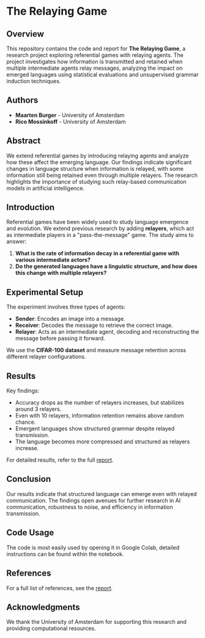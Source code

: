 # The Relaying Game

## Overview

This repository contains the code and report for **The Relaying Game**, a research project exploring referential games with relaying agents. The project investigates how information is transmitted and retained when multiple intermediate agents relay messages, analyzing the impact on emerged languages using statistical evaluations and unsupervised grammar induction techniques.

## Authors

- **Maarten Burger** - University of Amsterdam  
- **Rico Mossinkoff** - University of Amsterdam  

## Abstract

We extend referential games by introducing relaying agents and analyze how these affect the emerging language. Our findings indicate significant changes in language structure when information is relayed, with some information still being retained even through multiple relayers. The research highlights the importance of studying such relay-based communication models in artificial intelligence.

## Introduction

Referential games have been widely used to study language emergence and evolution. We extend previous research by adding **relayers**, which act as intermediate players in a "pass-the-message" game. The study aims to answer:

1. **What is the rate of information decay in a referential game with various intermediate actors?**
2. **Do the generated languages have a linguistic structure, and how does this change with multiple relayers?**

## Experimental Setup

The experiment involves three types of agents:
- **Sender**: Encodes an image into a message.
- **Receiver**: Decodes the message to retrieve the correct image.
- **Relayer**: Acts as an intermediate agent, decoding and reconstructing the message before passing it forward.

We use the **CIFAR-100 dataset** and measure message retention across different relayer configurations.

## Results

Key findings:
- Accuracy drops as the number of relayers increases, but stabilizes around 3 relayers.
- Even with 10 relayers, information retention remains above random chance.
- Emergent languages show structured grammar despite relayed transmission.
- The language becomes more compressed and structured as relayers increase.

For detailed results, refer to the full [report](TheRelayingGame.pdf).

## Conclusion

Our results indicate that structured language can emerge even with relayed communication. The findings open avenues for further research in AI communication, robustness to noise, and efficiency in information transmission.

## Code Usage

The code is most easily used by opening it in Google Colab, detailed instructions can be found within the notebook.

## References
For a full list of references, see the [report](TheRelayingGame.pdf).

## Acknowledgments
We thank the University of Amsterdam for supporting this research and providing computational resources.
